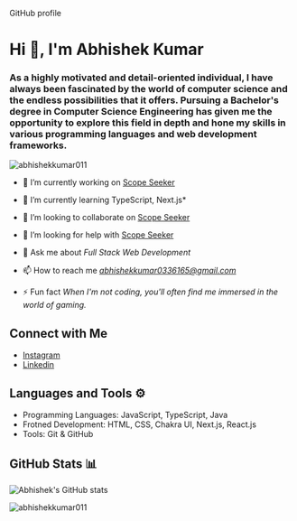 GitHub profile <h1 align="flex-start">Hi 👋, I'm Abhishek Kumar</h1>
<h3 align="flex-start">As a highly motivated and detail-oriented individual, I have always been fascinated by the world of computer science and the endless possibilities that it offers. Pursuing a Bachelor's degree in Computer Science Engineering has given me the opportunity to explore this field in depth and hone my skills in various programming languages and web development frameworks.</h3>

<p align="left"> <img src="https://komarev.com/ghpvc/?username=abhishekkumar011&label=Profile%20views&color=0e75b6&style=flat" alt="abhishekkumar011" /> </p>

- 🔭 I’m currently working on [Scope Seeker](https://github.com/scopeseeker/scopeseeker-frontend)

- 🌱 I’m currently learning TypeScript, Next.js*

- 👯 I’m looking to collaborate on [Scope Seeker](https://github.com/scopeseeker/scopeseeker-frontend)

- 🤝 I’m looking for help with [Scope Seeker](https://github.com/scopeseeker/scopeseeker-frontend)

- 💬 Ask me about *Full Stack Web Development*

- 📫 How to reach me *abhishekkumar0336165@gmail.com*

- ⚡ Fun fact *When I'm not coding, you'll often find me immersed in the world of gaming.*


## Connect with Me
- [Instagram](https://www.instagram.com/its_abhishek0124/) <br/>
- [Linkedin](https://www.linkedin.com/in/abhishek-kumar-1644b824b/) <br/>

## Languages and Tools ⚙
* Programming Languages: JavaScript, TypeScript, Java
* Frotned Development: HTML, CSS, Chakra UI, Next.js, React.js
* Tools: Git & GitHub

## GitHub Stats 📊
![Abhishek's GitHub stats](https://github-profile-summary-cards.vercel.app/api/cards/profile-details?username=abhishekkumar011&theme=dark&hide_border=true)<br>

<p><img align="center" src="https://github-readme-streak-stats.herokuapp.com/?user=abhishekkumar011&theme=dark&hide_border=true" alt="abhishekkumar011" /></p>
